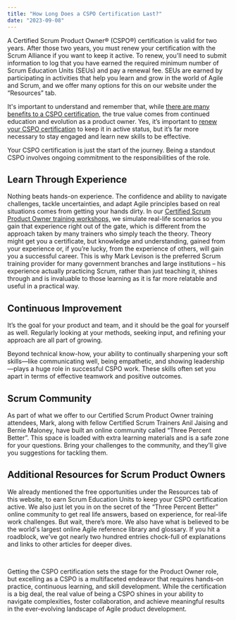 ```yaml
---
title: "How Long Does a CSPO Certification Last?"
date: "2023-09-08"
---
```


A Certified Scrum Product Owner® (CSPO®) certification is valid for two years. After those two years, you must renew your certification with the Scrum Alliance if you want to keep it active. To renew, you'll need to submit information to log that you have earned the required minimum number of Scrum Education Units (SEUs) and pay a renewal fee. SEUs are earned by participating in activities that help you learn and grow in the world of Agile and Scrum, and we offer many options for this on our website under the “Resources” tab.

It's important to understand and remember that, while [there are many benefits to a CSPO certification](/cspo-certification-benefits), the true value comes from continued education and evolution as a product owner. Yes, it’s important to [renew your CSPO certification](/how-to-renew-cspo-certification) to keep it in active status, but it’s far more necessary to stay engaged and learn new skills to be effective.

Your CSPO certification is just the start of the journey. Being a standout CSPO involves ongoing commitment to the responsibilities of the role.

## Learn Through Experience

Nothing beats hands-on experience. The confidence and ability to navigate challenges, tackle uncertainties, and adapt Agile principles based on real situations comes from getting your hands dirty. In our [Certified Scrum Product Owner training workshops,](/certified-scrum-product-owner-cspo-training) we simulate real-life scenarios so you gain that experience right out of the gate, which is different from the approach taken by many trainers who simply teach the theory. Theory might get you a certificate, but knowledge and understanding, gained from your experience or, if you’re lucky, from the experience of others, will gain you a successful career. This is why Mark Levison is the preferred Scrum training provider for many government branches and large institutions – his experience actually practicing Scrum, rather than just teaching it, shines through and is invaluable to those learning as it is far more relatable and useful in a practical way.

## Continuous Improvement

It’s the goal for your product and team, and it should be the goal for yourself as well. Regularly looking at your methods, seeking input, and refining your approach are all part of growing.

Beyond technical know-how, your ability to continually sharpening your soft skills—like communicating well, being empathetic, and showing leadership—plays a huge role in successful CSPO work. These skills often set you apart in terms of effective teamwork and positive outcomes.

## Scrum Community

As part of what we offer to our Certified Scrum Product Owner training attendees, Mark, along with fellow Certified Scrum Trainers Anil Jaising and Bernie Maloney, have built an online community called “Three Percent Better”. This space is loaded with extra learning materials and is a safe zone for your questions. Bring your challenges to the community, and they’ll give you suggestions for tackling them.

## Additional Resources for Scrum Product Owners

We already mentioned the free opportunities under the Resources tab of this website, to earn Scrum Education Units to keep your CSPO certification active. We also just let you in on the secret of the “Three Percent Better” online community to get real life answers, based on experience, for real-life work challenges. But wait, there’s more. We also have what is believed to be the world's largest online Agile reference library and glossary. If you hit a roadblock, we've got nearly two hundred entries chock-full of explanations and links to other articles for deeper dives.

 

Getting the CSPO certification sets the stage for the Product Owner role, but excelling as a CSPO is a multifaceted endeavor that requires hands-on practice, continuous learning, and skill development. While the certification is a big deal, the real value of being a CSPO shines in your ability to navigate complexities, foster collaboration, and achieve meaningful results in the ever-evolving landscape of Agile product development.
